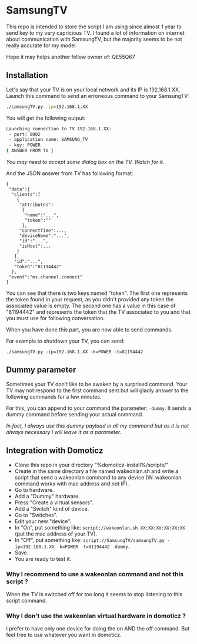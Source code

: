 # SamsungTV

This repo is intended to store the script I am using since almost 1 year to send key to my very capricious TV.
I found a lot of information on internet about communication with SamsungTV, but the majority seems to be not really accurate for my model.

Hope it may helps another fellow owner of: QE55Q67

## Installation

Let's say that your TV is on your local network and its IP is 192.168.1.XX.
Launch this command to send an erroneous command to your SamsungTV:

```bash
./samsungTV.py -ip=192.168.1.XX
```

You will get the following output:

```bash
Launching connection to TV 192.168.1.XX:
 - port: 8002
 - application name: SAMSUNG_TV
 - key: POWER
{ ANSWER FROM TV }
```
_You may need to accept some dialog box on the TV. Watch for it._

And the JSON answer from TV has following format:
```
{
 "data":{
  "clients":[
    {
     "attributes":
      {
       "name":"...",
       "token":""
      },
     "connectTime":...,
     "deviceName":"...",
     "id":"...",
     "isHost":...
    }
   ],
   "id":"...",
   "token":"81194442"
  },
 "event":"ms.channel.connect"
}
```

You can see that there is two keys named "token". The first one represents the token found in your request, as you didn't provided any token the associated value is empty. The second one has a value in this case of "81194442" and represents the token that the TV associated to you and that you must use for following conversation.

When you have done this part, you are now able to send commands.

For example to shutdown your TV, you can send:
```
./samsungTV.py -ip=192.168.1.XX -k=POWER -t=81194442
```

## Dummy parameter

Sometimes your TV don't like to be awaken by a surprised command.
Your TV may not respond to the first command sent but will gladly answer to the following commands for a few minutes.

For this, you can append to your command the parameter: `-dummy`.
It sends a dummy command before sending your actual command.

_In fact, I always use this dummy payload in all my command but as it is not always necessary I will leave it as a parameter._

## Integration with Domoticz

* Clone this repo in your directory "%domoticz-install%/scripts/"
* Create in the same directory a file named wakeonlan.sh and write a script that send a wakeonlan command to any device (W: wakeonlan command works with mac address and not IP).
* Go to hardware.
* Add a "Dummy" hardware.
* Press "Create a virtual sensors".
* Add a "Switch" kind of device.
* Go to "Switches".
* Edit your new "device".
* In "On", put something like: `script://wakeonlan.sh XX:XX:XX:XX:XX:XX` (put the mac address of your TV).
* In "Off", put something like: `script://SamsungTV/samsungTV.py -ip=192.168.1.XX -k=POWER -t=81194442 -dummy`.
* Save.
* You are ready to test it.

### Why I recommend to use a wakeonlan command and not this script ?
When the TV is switched off for too long it seems to stop listening to this script command.

### Why I don't use the wakeonlan virtual hardware in domoticz ?
I prefer to have only one device for doing the on AND the off command. But feel free to use whatever you want in domoticz.
